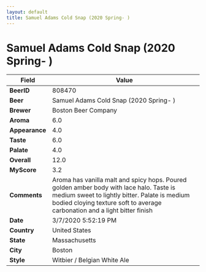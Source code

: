 ```yaml
---
layout: default
title: Samuel Adams Cold Snap (2020 Spring- )
---
```


# Samuel Adams Cold Snap (2020 Spring- )

| Field         | Value     |
|---------------|-----------|
| **BeerID** | 808470 |
| **Beer** | Samuel Adams Cold Snap (2020 Spring- ) |
| **Brewer** | Boston Beer Company |
| **Aroma** | 6.0 |
| **Appearance** | 4.0 |
| **Taste** | 6.0 |
| **Palate** | 4.0 |
| **Overall** | 12.0 |
| **MyScore** | 3.2 |
| **Comments** | Aroma has vanilla malt and spicy hops. Poured golden amber body with lace halo. Taste is medium sweet to lightly bitter. Palate is medium bodied cloying texture soft to average carbonation and a light bitter finish |
| **Date** | 3/7/2020 5:52:19 PM |
| **Country** | United States |
| **State** | Massachusetts |
| **City** | Boston |
| **Style** | Witbier / Belgian White Ale |
